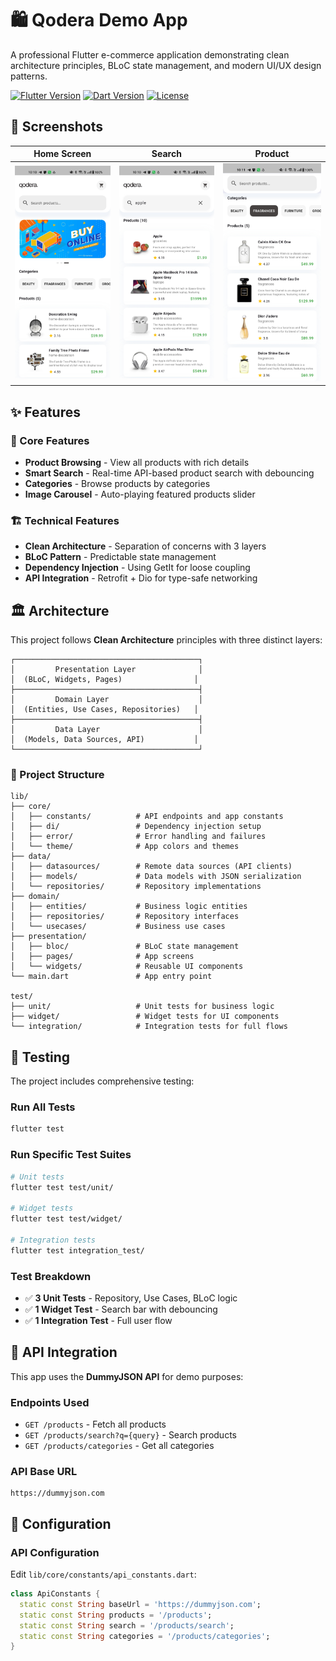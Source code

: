 # 🛍️ Qodera Demo App

A professional Flutter e-commerce application demonstrating clean architecture principles, BLoC state management, and modern UI/UX design patterns.

[![Flutter Version](https://img.shields.io/badge/Flutter-3.0+-blue.svg)](https://flutter.dev/)
[![Dart Version](https://img.shields.io/badge/Dart-3.0+-blue.svg)](https://dart.dev/)
[![License](https://img.shields.io/badge/license-MIT-green.svg)](LICENSE)

## 📱 Screenshots

| Home Screen | Search | Product  |
|-------------|--------|-----------------|
| ![Home](screenshots/home.jpg) | ![Search](screenshots/search.jpg) | ![Details](screenshots/details.jpg) |


## ✨ Features

### 🎯 Core Features
- **Product Browsing** - View all products with rich details
- **Smart Search** - Real-time API-based product search with debouncing
- **Categories** - Browse products by categories
- **Image Carousel** - Auto-playing featured products slider


### 🏗️ Technical Features
- **Clean Architecture** - Separation of concerns with 3 layers
- **BLoC Pattern** - Predictable state management
- **Dependency Injection** - Using GetIt for loose coupling
- **API Integration** - Retrofit + Dio for type-safe networking

## 🏛️ Architecture

This project follows **Clean Architecture** principles with three distinct layers:

```
┌─────────────────────────────────────────┐
│         Presentation Layer              │
│  (BLoC, Widgets, Pages)                │
├─────────────────────────────────────────┤
│         Domain Layer                    │
│  (Entities, Use Cases, Repositories)   │
├─────────────────────────────────────────┤
│         Data Layer                      │
│  (Models, Data Sources, API)           │
└─────────────────────────────────────────┘
```

### 📁 Project Structure

```
lib/
├── core/
│   ├── constants/          # API endpoints and app constants
│   ├── di/                 # Dependency injection setup
│   ├── error/              # Error handling and failures
│   └── theme/              # App colors and themes
├── data/
│   ├── datasources/        # Remote data sources (API clients)
│   ├── models/             # Data models with JSON serialization
│   └── repositories/       # Repository implementations
├── domain/
│   ├── entities/           # Business logic entities
│   ├── repositories/       # Repository interfaces
│   └── usecases/           # Business use cases
├── presentation/
│   ├── bloc/               # BLoC state management
│   ├── pages/              # App screens
│   └── widgets/            # Reusable UI components
└── main.dart               # App entry point

test/
├── unit/                   # Unit tests for business logic
├── widget/                 # Widget tests for UI components
└── integration/            # Integration tests for full flows
```


## 🧪 Testing

The project includes comprehensive testing:

### Run All Tests
```bash
flutter test
```

### Run Specific Test Suites
```bash
# Unit tests
flutter test test/unit/

# Widget tests
flutter test test/widget/

# Integration tests
flutter test integration_test/
```



### Test Breakdown
- ✅ **3 Unit Tests** - Repository, Use Cases, BLoC logic
- ✅ **1 Widget Test** - Search bar with debouncing
- ✅ **1 Integration Test** - Full user flow

## 📡 API Integration

This app uses the **DummyJSON API** for demo purposes:

### Endpoints Used
- `GET /products` - Fetch all products
- `GET /products/search?q={query}` - Search products
- `GET /products/categories` - Get all categories

### API Base URL
```
https://dummyjson.com
```


## 🔧 Configuration

### API Configuration
Edit `lib/core/constants/api_constants.dart`:
```dart
class ApiConstants {
  static const String baseUrl = 'https://dummyjson.com';
  static const String products = '/products';
  static const String search = '/products/search';
  static const String categories = '/products/categories';
}
```






</div>
